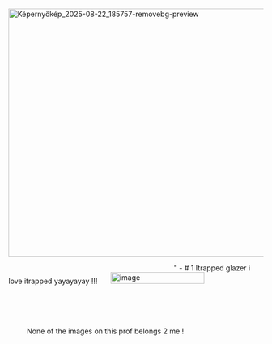 



                            <img width="509" height="490" alt="Képernyőkép_2025-08-22_185757-removebg-preview" src="https://github.com/user-attachments/assets/d5c0c56d-530b-4649-9e3d-eee32c9f90ba" />


                                    " -  # 1 Itrapped glazer i love itrapped yayayayay !!!    <img width="185" height="23" alt="image" src="https://github.com/user-attachments/assets/aadef7e4-a12a-4148-93c3-60a0eb464e90" />

                   
                                                                                                                                                                         None of the images on this prof belongs 2 me !
                                                              
                                   
                                   
